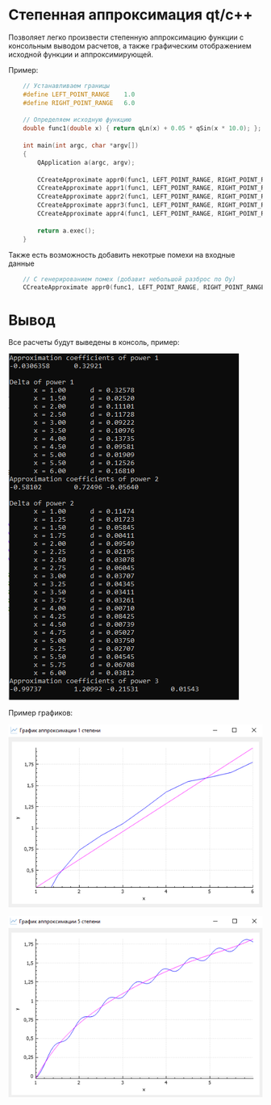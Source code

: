 # Степенная аппроксимация qt/c++

Позволяет легко произвести степенную аппроксимацию функции с консольным выводом расчетов, а также графическим отображением исходной функции и аппроксимирующей.

Пример:

```cpp
    // Устанавливаем границы
    #define LEFT_POINT_RANGE    1.0
    #define RIGHT_POINT_RANGE   6.0
    
    // Определяем исходную функцию
    double func1(double x) { return qLn(x) + 0.05 * qSin(x * 10.0); };
    
    int main(int argc, char *argv[])
    {
        QApplication a(argc, argv);
    
    	CCreateApproximate appr0(func1, LEFT_POINT_RANGE, RIGHT_POINT_RANGE, 10,  1);
    	CCreateApproximate appr1(func1, LEFT_POINT_RANGE, RIGHT_POINT_RANGE, 20,  2);
    	CCreateApproximate appr2(func1, LEFT_POINT_RANGE, RIGHT_POINT_RANGE, 30,  3);
    	CCreateApproximate appr3(func1, LEFT_POINT_RANGE, RIGHT_POINT_RANGE, 50,  4);
    	CCreateApproximate appr4(func1, LEFT_POINT_RANGE, RIGHT_POINT_RANGE, 100, 5);
    
        return a.exec();
    }
```

Также есть возможность добавить некотрые помехи на входные данные

```cpp
    // С генерированием помех (добавит небольшой разброс по Oy)
	CCreateApproximate appr0(func1, LEFT_POINT_RANGE, RIGHT_POINT_RANGE, 10,  1, true, -0.5, 0.5);
```

# Вывод

Все расчеты будут выведены в консоль, пример:

![Пример консольного вывода](https://github.com/yevgeny-yakushov/power-approximate/raw/main/Output/Console.png)

Пример графиков:

![График аппроксимации 1 степени](https://github.com/yevgeny-yakushov/power-approximate/raw/main/Output/approx-1-power.PNG)

![График аппроксимации 5 степени](https://github.com/yevgeny-yakushov/power-approximate/raw/main/Output/approx-5-power.PNG)